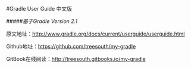 #Gradle User Guide 中文版

#####*基于Gradle Version 2.1*

原文地址：http://www.gradle.org/docs/current/userguide/userguide.html

Github地址：https://github.com/treesouth/my-gradle

GitBook在线阅读：http://treesouth.gitbooks.io/my-gradle

